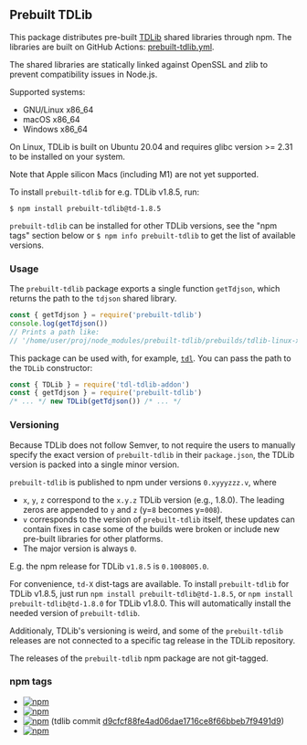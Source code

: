 ## Prebuilt TDLib

This package distributes pre-built [TDLib][] shared libraries through npm.
The libraries are built on GitHub Actions: [prebuilt-tdlib.yml][].

[TDLib]: https://github.com/tdlib/td
[prebuilt-tdlib.yml]: ../../.github/workflows/prebuilt-tdlib.yml

The shared libraries are statically linked against OpenSSL and zlib to prevent
compatibility issues in Node.js.

Supported systems:
- GNU/Linux x86_64
- macOS x86_64
- Windows x86_64

On Linux, TDLib is built on Ubuntu 20.04 and requires glibc version >= 2.31 to
be installed on your system.

Note that Apple silicon Macs (including M1) are not yet supported.

To install `prebuilt-tdlib` for e.g. TDLib v1.8.5, run:

```console
$ npm install prebuilt-tdlib@td-1.8.5
```

`prebuilt-tdlib` can be installed for other TDLib versions, see the "npm tags"
section below or `$ npm info prebuilt-tdlib` to get the list of available
versions.

### Usage

The `prebuilt-tdlib` package exports a single function `getTdjson`, which
returns the path to the `tdjson` shared library.

```javascript
const { getTdjson } = require('prebuilt-tdlib')
console.log(getTdjson())
// Prints a path like:
// '/home/user/proj/node_modules/prebuilt-tdlib/prebuilds/tdlib-linux-x64/libtdjson.so'
```

This package can be used with, for example, [`tdl`][tdl]. You can pass the
path to the `TDLib` constructor:

[tdl]: https://github.com/Bannerets/tdl

```javascript
const { TDLib } = require('tdl-tdlib-addon')
const { getTdjson } = require('prebuilt-tdlib')
/* ... */ new TDLib(getTdjson()) /* ... */
```

### Versioning

Because TDLib does not follow Semver, to not require the users to manually
specify the exact version of `prebuilt-tdlib` in their `package.json`, the TDLib
version is packed into a single minor version.

`prebuilt-tdlib` is published to npm under versions `0.xyyyzzz.v`, where

- `x`, `y`, `z` correspond to the `x.y.z` TDLib version (e.g., 1.8.0). The
  leading zeros are appended to `y` and `z` (y=`8` becomes y=`008`).
- `v` corresponds to the version of `prebuilt-tdlib` itself, these updates can
  contain fixes in case some of the builds were broken or include new pre-built
  libraries for other platforms.
- The major version is always `0`.

E.g. the npm release for TDLib `v1.8.5` is `0.1008005.0`.

For convenience, `td-X` dist-tags are available. To install `prebuilt-tdlib` for
TDLib v1.8.5, just run `npm install prebuilt-tdlib@td-1.8.5`, or
`npm install prebuilt-tdlib@td-1.8.0` for TDLib v1.8.0. This will automatically
install the needed version of `prebuilt-tdlib`.

Additionaly, TDLib's versioning is weird, and some of the `prebuilt-tdlib`
releases are not connected to a specific tag release in the TDLib repository.

The releases of the `prebuilt-tdlib` npm package are not git-tagged.

### npm tags

- [![npm](https://img.shields.io/npm/v/prebuilt-tdlib/latest.svg)](https://www.npmjs.com/package/prebuilt-tdlib)
- [![npm](https://img.shields.io/npm/v/prebuilt-tdlib/beta.svg)](https://www.npmjs.com/package/prebuilt-tdlib)
- [![npm](https://img.shields.io/npm/v/prebuilt-tdlib/td-1.8.5.svg)](https://www.npmjs.com/package/prebuilt-tdlib/v/td-1.8.5) (tdlib commit [d9cfcf88fe4ad06dae1716ce8f66bbeb7f9491d9](https://github.com/tdlib/td/commit/d9cfcf88fe4ad06dae1716ce8f66bbeb7f9491d9))
- [![npm](https://img.shields.io/npm/v/prebuilt-tdlib/td-1.8.0.svg)](https://www.npmjs.com/package/prebuilt-tdlib/v/td-1.8.0)
